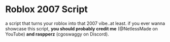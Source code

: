 # Roblox 2007 Script
a script that turns your roblox into that 2007 vibe..at least.
if you ever wanna showcase this script, **you should probably credit me** (@NetlessMade on YouTube) **and raspperz** (cgoswaggy on Discord).
